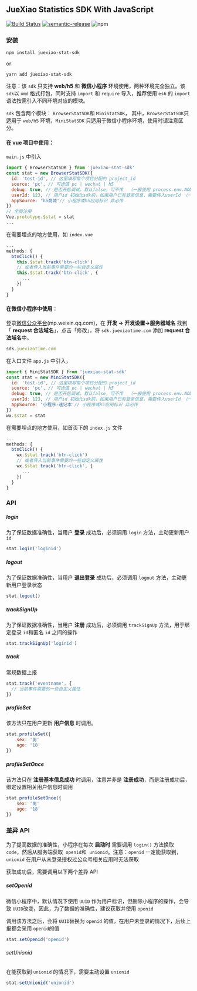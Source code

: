 ## JueXiao Statistics SDK With JavaScript

[![Build Status](https://travis-ci.org/Yechuanjie/juexiao-stat-sdk.svg?branch=master)](https://travis-ci.org/Yechuanjie/juexiao-stat-sdk) [![semantic-release](https://img.shields.io/badge/%20%20%F0%9F%93%A6%F0%9F%9A%80-semantic--release-e10079.svg)](https://github.com/semantic-release/semantic-release) ![npm](https://img.shields.io/npm/v/juexiao-stat-sdk)

### 安装

```shell
npm install juexiao-stat-sdk
```

or

```shell
yarn add juexiao-stat-sdk
```

注意：该 `sdk` 只支持 **web/h5** 和 **微信小程序** 环境使用，两种环境完全独立。该 `sdk`以 `umd` 格式打包，同时支持 `import` 和 `require` 导入，推荐使用 `es6` 的 `import` 语法按需引入不同环境对应的模块。

`sdk` 包含两个模块： `BrowserStatSDK`和 `MiniStatSDK`， 其中，`BrowserStatSDK`只适用于 `web/h5` 环境，`MiniStatSDK` 只适用于微信小程序环境，使用时请注意区分。

#### 在 vue 项目中使用：

`main.js` 中引入

```javascript
import { BrowserStatSDK } from 'juexiao-stat-sdk'
const stat = new BrowserStatSDK({
  id: 'test-id', // 这里填写每个项目分配的 project_id
  source: 'pc', // 可选值 pc | wechat | h5
  debug: true, // 是否开启调试，默认false，可不传  （一般使用 process.env.NODE_ENV != 'production'）
  userId: 123, // 用户id 初始化sdk前，如果用户已有登录信息，需要传入userId （一般使用 store.state.userInfo.id）
  appSource: 'h5商城'// 小程序或h5应用标识 非必传
})
// 全局注册
Vue.prototype.$stat = stat
...
```

在需要埋点的地方使用，如 `index.vue`

```javascript
...
methods: {
  btnClick() {
    this.$stat.track('btn-click')
    // 或者传入当前事件需要的一些自定义属性
    this.$stat.track('btn-click', {
      ...
    })
  }
}
```

#### 在微信小程序中使用：

登录[微信公众平台](http://mp.weixin.qq.com/)(mp.weixin.qq.com)，在 **开发 → 开发设置->服务器域名** 找到「 **request 合法域名**」，点击「修改」，将 `sdk.juexiaotime.com` 添加 **request 合法域名**中。

```javascript
sdk.juexiaotime.com
```

在入口文件 `app.js` 中引入，

```javascript
import { MiniStatSDK } from 'juexiao-stat-sdk'
const stat = new MiniStatSDK({
  id: 'test-id', // 这里填写每个项目分配的 project_id
  source: 'pc', // 可选值 pc | wechat | h5
  debug: true, // 是否开启调试，默认false，可不传  （一般使用 process.env.NODE_ENV != 'production'）
  userId: 123, // 用户id 初始化sdk前，如果用户已有登录信息，需要传入userId （一般使用 store.state.userInfo.id）
  appSource: '小程序-速记本'// 小程序或h5应用标识 非必传
})
wx.$stat = stat
```

在需要埋点的地方使用，如首页下的 `index.js` 文件

```javascript
...
methods: {
  btnClick() {
    wx.$stat.track('btn-click')
    // 或者传入当前事件需要的一些自定义属性
    wx.$stat.track('btn-click', {
      ...
    })
  }
}
```

### **API**

##### login

为了保证数据准确性，当用户 **登录** 成功后，必须调用 `login` 方法，主动更新用户 `id`

```javascript
stat.login('loginid')
```

##### logout

为了保证数据准确性，当用户 **退出登录** 成功后，必须调用 `logout` 方法，主动更新用户登录状态

```javascript
stat.logout()
```

##### trackSignUp

为了保证数据准确性，当用户 **注册** 成功后，必须调用 `trackSignUp` 方法，用于绑定登录 `id`和匿名 `id` 之间的操作

```javascript
stat.trackSignUp('loginid')
```

##### track

常规数据上报

```javascript
stat.track('eventname', {
  // 当前事件需要的一些自定义属性
})
```

##### profileSet

该方法只在用户更新 **用户信息** 时调用。

```javascript
stat.profileSet({
    sex: '男'
    age: '18'
})
```

##### profileSetOnce

该方法只在 **注册基本信息成功** 时调用，注意并非是 **注册成功**，而是注册成功后，绑定设置相关用户信息时调用

```javascript
stat.profileSetOnce({
    sex: '男'
    age: '18'
})
```

### 差异 API

为了提高数据的准确性，小程序在每次 **启动时** 需要调用 `login()` 方法换取 `code`，然后从服务端获取  `openid`和  `unionid`。注意：`openid` 一定能获取到，`unionid` 在用户从未登录授权过公众号相关应用时无法获取

获取成功后，需要调用以下两个差异 API

##### setOpenid

微信小程序中，默认情况下使用 `UUID` 作为用户标识，但删除小程序的操作，会导致 `UUID`改变，因此，为了数据的准确性，建议获取并使用 `openid`

调用该方法之后，会将 `UUID`替换为 `openid` 的值，在用户未登录的情况下，后续上报都会采用 `openid`的值

```javascript
stat.setOpenid('openid')
```

###### setUnionid

在能获取到 `unionid` 的情况下，需要主动设置 `unionid`

```javascript
stat.setUnionid('unionid')
```
